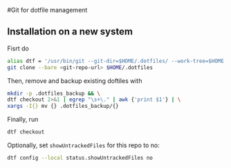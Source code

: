#Git for dotfile management
## Installation on a new system
Fisrt do 
```bash
alias dtf = '/usr/bin/git --git-dir=$HOME/.dotfiles/ --work-tree=$HOME'
git clone --bare <git-repo-url> $HOME/.dotfiles
```

Then, remove and backup existing doftiles with
```bash
mkdir -p .dotfiles_backup && \
dtf checkout 2>&1 | egrep "\s+\." | awk {'print $1'} | \
xargs -I{} mv {} .dotfiles_backup/{}
```
Finally, run
```bash
dtf checkout
```

Optionally, set `showUntrackedFiles` for this repo to no:

```bash
dtf config --local status.showUntrackedFiles no
```
